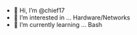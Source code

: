 - 👋 Hi, I’m @chief17
- 👀 I’m interested in ... Hardware/Networks
- 🌱 I’m currently learning ... Bash

<!---
chief17/chief17 is a ✨ special ✨ repository because its `README.md` (this file) appears on your GitHub profile.
You can click the Preview link to take a look at your changes.
--->
